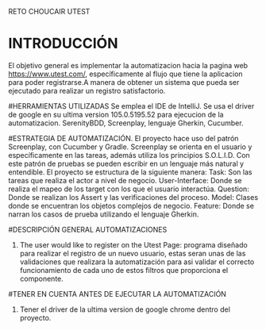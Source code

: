RETO CHOUCAIR UTEST

# INTRODUCCIÓN
El objetivo general es implementar la automatizacion hacia la pagina web https://www.utest.com/, específicamente al flujo que tiene la aplicacion 
para poder registrarse.A manera de obtener un sistema que pueda ser ejecutado para realizar un registro satisfactorio. 

#HERRAMIENTAS UTILIZADAS
Se emplea el IDE de IntelliJ. Se usa el driver de google en su ultima version 105.0.5195.52 para ejecucion de la automatizacion. SerenityBDD, Screenplay, lenguaje Gherkin, Cucumber.
 
#ESTRATEGIA DE AUTOMATIZACIÓN.
El proyecto hace uso del patrón Screenplay, con Cucumber y Gradle. Screenplay se orienta en el usuario y específicamente en las tareas, además utiliza los principios 
S.O.L.I.D. Con este patrón de pruebas se pueden escribir en un lenguaje más natural y entendible. El proyecto se estructura de la siguiente manera:
Task: Son las tareas que realiza el actor a nivel de negocio.
User-Interface: Donde se realiza el mapeo de los target con los que el usuario interactúa. 
Question: Donde se realizan los Assert y las verificaciones del proceso. 
Model: Clases donde se encuentran los objetos complejos de negocio.
Feature: Donde se narran los casos de prueba utilizando el lenguaje Gherkin. 

#DESCRIPCIÓN GENERAL AUTOMATIZACIONES
1. The user would like to register on the Utest Page: programa diseñado para realizar el registro de un nuevo usuario, estas seran unas de las validaciones que realizara la automatización para asi validar el correcto funcionamiento de cada uno de estos filtros que proporciona el componente.

	
#TENER EN CUENTA ANTES DE EJECUTAR LA AUTOMATIZACIÓN
1. Tener el driver de la ultima version de google chrome dentro del proyecto.
